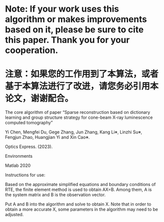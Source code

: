 # Note: If your work uses this algorithm or makes improvements based on it, please be sure to cite this paper. Thank you for your cooperation.

# 注意：如果您的工作用到了本算法，或者基于本算法进行了改进，请您务必引用本论文，谢谢配合。

The core algorithm of paper “Sparse reconstruction based on dictionary learning and group structure strategy for cone-beam X-ray luminescence computed tomography”

Yi Chen, Mengfei Du, Gege Zhang, Jun Zhang, Kang Li※, Linzhi Su※, Fengjun Zhao, Huangjian Yi and Xin Cao※. 

Optics Express. (2023).

Environments

Matlab 2020

Instructions for use:

Based on the approximate simplified equations and boundary conditions of RTE, the finite element method is used to obtain AX=B. Among them, A is the system matrix and B is the observation vector.

Put A and B into the algorithm and solve to obtain X. Note that in order to obtain a more accurate X, some parameters in the algorithm may need to be adjusted.
